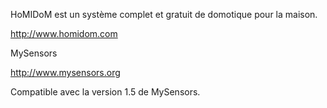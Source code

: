 HoMIDoM est un système complet et gratuit de domotique pour la maison.

http://www.homidom.com

MySensors

http://www.mysensors.org

Compatible avec la version 1.5 de MySensors.
